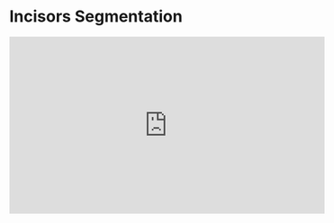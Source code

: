# Incisors Segmentation


<iframe width="560" height="315" src="https://www.youtube.com/embed/poiAECrGGDs" frameborder="0" allowfullscreen></iframe>